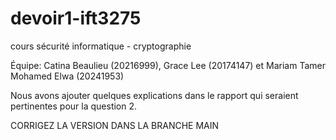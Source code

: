 # devoir1-ift3275
cours sécurité informatique - cryptographie

Équipe: Catina Beaulieu (20216999), Grace Lee (20174147) et Mariam Tamer Mohamed Elwa (20241953)

Nous avons ajouter quelques explications dans le rapport qui seraient pertinentes pour la question 2.

CORRIGEZ LA VERSION DANS LA BRANCHE MAIN
